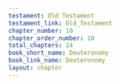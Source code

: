 ```yaml
---
testament: Old Testament
testament_link: Old_Testament
chapter_number: 10
chapter_order_number: 10
total_chapters: 24
book_short_name: Deuteronomy
book_link_name: Deuteronomy
layout: chapter
---
```

